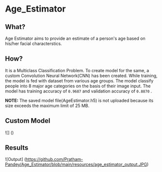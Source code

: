 # Age_Estimator

## What?
Age Estimator aims to provide an estimate of a person's age based on his/her facial characterstics.

## How?
It is a Multiclass Classification Problem. To create model for the same, a custom Convolution Neural Network(CNN) has been created. While training, the model is fed with dataset from various age groups. The model classify people into 8 major age categories on the basis of their image input. The model has training accuracy of ``` 0.9687 ``` and validation accuracy of ``` 0.8870 ``` .

**NOTE:** The saved model file(AgeEstimator.h5) is not uploaded because its size exceeds the maximum limit of 25 MB.

## Custom Model
![]
()

## Results
![Output]
(https://github.com/Pratham-Pandey/Age_Estimator/blob/main/resources/age_estimator_output.JPG)
